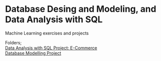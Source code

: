 # Database Desing and Modeling, and Data Analysis with SQL
Machine Learning exercises and projects 

Folders;   
[Data Analysis with SQL Project: E-Commerce](https://github.com/smeteo/Data_Science_and_Machine_Learning/tree/master/2.%20Database%20Design%20and%20Modelling%2C%20and%20Data%20Analysis%20with%20SQL/Data_Analysis_with_SQL_Project_E-Commerce)  
[Database Modelling Project](https://github.com/smeteo/Data_Science_and_Machine_Learning/tree/master/2.%20Database%20Design%20and%20Modelling%2C%20and%20Data%20Analysis%20with%20SQL/Database_Modelling_Project_University)  
